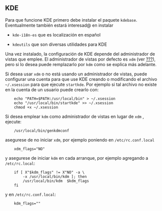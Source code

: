 KDE
---

Para que funcione KDE primero debe instalar el paquete `kdebase`.
Eventualmente también estará interesad@ en instalar

-   `kde-i18n-es` que es localización en español

-   `kdeutils` que son diversas utilidades para KDE

Una vez instalado, la configuración de KDE depende del administrador de
vistas que emplee. El administrador de vistas por defecto es `xdm` (ver
[???](#configuracion-de-xorg)), pero si lo desea puede remplazarlo por
`kdm` como se explica más adelante.

Si desea usar `xdm` o no está usando un administrador de vistas, puede
configurar una cuenta para que use KDE creando o modificando el archivo
`~/.xsession` para que ejecute `startkde`. Por ejemplo si tal archivo no
existe en la cuenta de un usuario puede crearlo con:

        echo "PATH=$PATH:/usr/local/bin" > ~/.xsession
        echo "/usr/local/bin/startkde" >> ~/.xsession
        chmod +x ~/.xsession
              

Si desea emplear `kdm` como administrador de vistas en lugar de `xdm` ,
ejecute:

        /usr/local/bin/genkdmconf
              

asegurese de no iniciar `xdm`, por ejemplo poniendo en
`/etc/rc.conf.local`

        xdm_flags="NO"
              

y asegurese de iniciar `kdm` en cada arranque, por ejemplo agregando a
`/etc/rc.local`:

        if [ X"$kdm_flags" != X"NO" -a \
            -x /usr/local/bin/kdm ]; then
            /usr/local/bin/kdm  $kdm_flags
        fi
            

y en `/etc/rc.conf.local`:

        kdm_flags=""
            
